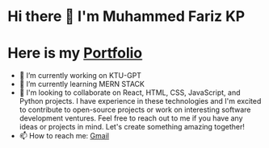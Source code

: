 # Hi there 👋 I'm Muhammed Fariz KP

# Here is my  [Portfolio](https://fariz.vercel.app/)

- 🔭 I’m currently working on KTU-GPT
- 🌱 I’m currently learning MERN STACK
- 👯 I'm looking to collaborate on React, HTML, CSS, JavaScript, and Python projects. I have experience in these technologies and I'm excited to contribute to open-source projects or work on interesting software development ventures. Feel free to reach out to me if you have any ideas or projects in mind. Let's create something amazing together!
- 📫 How to reach me: [Gmail](mailto:farizz7676off@gmail.com)

